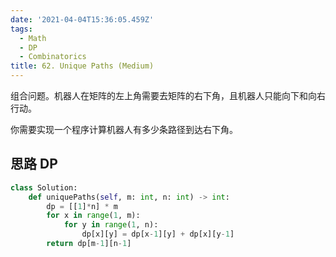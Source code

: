```yaml
---
date: '2021-04-04T15:36:05.459Z'
tags:
  - Math
  - DP
  - Combinatorics
title: 62. Unique Paths (Medium)
---
```


组合问题。机器人在矩阵的左上角需要去矩阵的右下角，且机器人只能向下和向右行动。

你需要实现一个程序计算机器人有多少条路径到达右下角。

<!-- more -->

## 思路 DP

```python
class Solution:
    def uniquePaths(self, m: int, n: int) -> int:
        dp = [[1]*n] * m
        for x in range(1, m):
            for y in range(1, n):
                dp[x][y] = dp[x-1][y] + dp[x][y-1]
        return dp[m-1][n-1]
```
